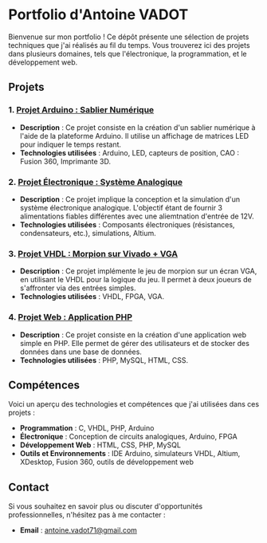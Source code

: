 # Portfolio d'Antoine VADOT

Bienvenue sur mon portfolio ! Ce dépôt présente une sélection de projets techniques que j'ai réalisés au fil du temps. Vous trouverez ici des projets dans plusieurs domaines, tels que l'électronique, la programmation, et le développement web.

## Projets

### 1. **[Projet Arduino : Sablier Numérique](ProjetArduino_Sablier_Numérique)**
   - **Description** : Ce projet consiste en la création d'un sablier numérique à l'aide de la plateforme Arduino. Il utilise un affichage de matrices LED pour indiquer le temps restant.
   - **Technologies utilisées** : Arduino, LED, capteurs de position, CAO : Fusion 360, Imprimante 3D.
   
### 2. **[Projet Électronique : Système Analogique](Projet_Electronique_Analogique)**
   - **Description** : Ce projet implique la conception et la simulation d'un système électronique analogique. L'objectif étant de fournir 3 alimentations fiables différentes avec une aliemtnation d'entrée de 12V.
   - **Technologies utilisées** : Composants électroniques (résistances, condensateurs, etc.), simulations, Altium.

### 3. **[Projet VHDL : Morpion sur Vivado + VGA](Projet_Morpion_VHDL_VGA)**
   - **Description** : Ce projet implémente le jeu de morpion sur un écran VGA, en utilisant le VHDL pour la logique du jeu. Il permet à deux joueurs de s'affronter via des entrées simples.
   - **Technologies utilisées** : VHDL, FPGA, VGA.

### 4. **[Projet Web : Application PHP](Projet_Web_PHP)**
   - **Description** : Ce projet consiste en la création d'une application web simple en PHP. Elle permet de gérer des utilisateurs et de stocker des données dans une base de données.
   - **Technologies utilisées** : PHP, MySQL, HTML, CSS.

## Compétences

Voici un aperçu des technologies et compétences que j'ai utilisées dans ces projets :

- **Programmation** : C, VHDL, PHP, Arduino
- **Électronique** : Conception de circuits analogiques, Arduino, FPGA
- **Développement Web** : HTML, CSS, PHP, MySQL
- **Outils et Environnements** : IDE Arduino, simulateurs VHDL, Altium, XDesktop, Fusion 360, outils de développement web

## Contact

Si vous souhaitez en savoir plus ou discuter d'opportunités professionnelles, n'hésitez pas à me contacter :

- **Email** : [antoine.vadot71@gmail.com](mailto:antoine.vadot71@gmail.com)
